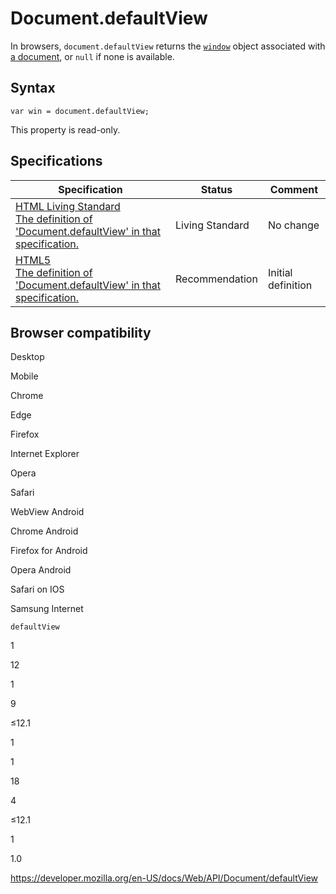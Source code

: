 # Document.defaultView

In browsers, `document.defaultView` returns the [`window`](../window) object associated with [a document](https://developer.mozilla.org/en-US/docs/Glossary/Browsing_context), or `null` if none is available.

## Syntax

    var win = document.defaultView;

This property is read-only.

## Specifications

<table><thead><tr class="header"><th>Specification</th><th>Status</th><th>Comment</th></tr></thead><tbody><tr class="odd"><td><a href="https://html.spec.whatwg.org/multipage/#dom-document-defaultview">HTML Living Standard<br />
<span class="small">The definition of 'Document.defaultView' in that specification.</span></a></td><td><span class="spec-living">Living Standard</span></td><td>No change</td></tr><tr class="even"><td><a href="https://www.w3.org/TR/html52/browsers.html#dom-document-defaultview">HTML5<br />
<span class="small">The definition of 'Document.defaultView' in that specification.</span></a></td><td><span class="spec-rec">Recommendation</span></td><td>Initial definition</td></tr></tbody></table>

## Browser compatibility

Desktop

Mobile

Chrome

Edge

Firefox

Internet Explorer

Opera

Safari

WebView Android

Chrome Android

Firefox for Android

Opera Android

Safari on IOS

Samsung Internet

`defaultView`

1

12

1

9

≤12.1

1

1

18

4

≤12.1

1

1.0

<a href="https://developer.mozilla.org/en-US/docs/Web/API/Document/defaultView" class="_attribution-link">https://developer.mozilla.org/en-US/docs/Web/API/Document/defaultView</a>
